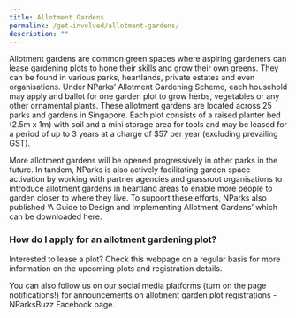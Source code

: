 ```yaml
---
title: Allotment Gardens
permalink: /get-involved/allotment-gardens/
description: ""
---
```

Allotment gardens are common green spaces where aspiring gardeners can lease gardening plots to hone their skills and grow their own greens. They can be found in various parks, heartlands, private estates and even organisations. 
Under NParks’ Allotment Gardening Scheme, each household may apply and ballot for one garden plot to grow herbs, vegetables or any other ornamental plants. These allotment gardens are located across 25 parks and gardens in Singapore. Each plot consists of a raised planter bed (2.5m x 1m) with soil and a mini storage area for tools and may be leased for a period of up to 3 years at a charge of $57 per year (excluding prevailing GST).  


More allotment gardens will be opened progressively in other parks in the future. In tandem, NParks is also actively facilitating garden space activation by working with partner agencies and grassroot organisations to introduce allotment gardens in heartland areas to enable more people to garden closer to where they live. To support these efforts, NParks also published ‘A Guide to Design and Implementing Allotment Gardens’ which can be downloaded here.

### How do I apply for an allotment gardening plot?
Interested to lease a plot? Check this webpage on a regular basis for more information on the upcoming plots and registration details. 

You can also follow us on our social media platforms (turn on the page notifications!) for announcements on allotment garden plot registrations - NParksBuzz Facebook page.
